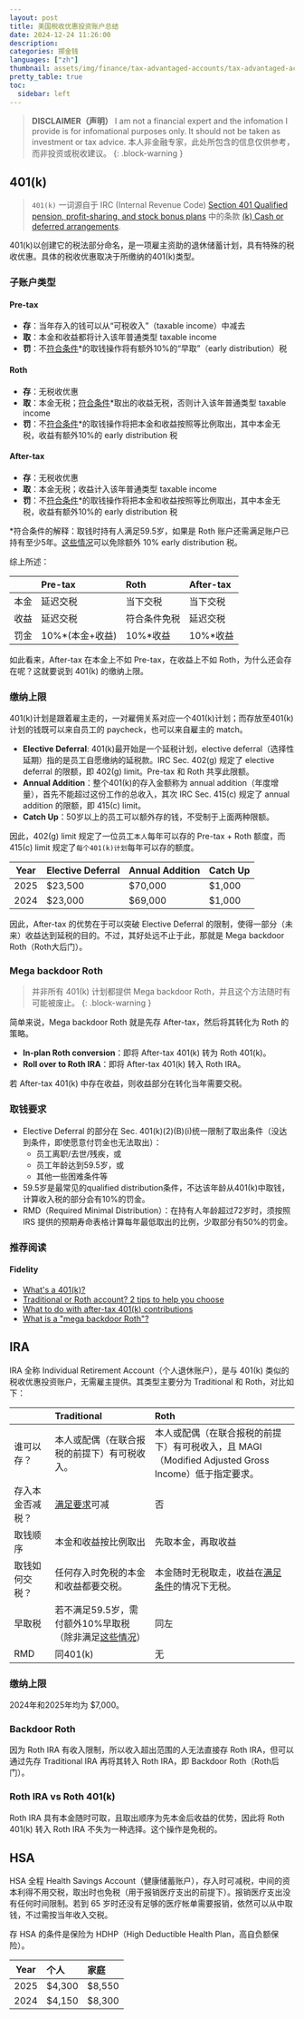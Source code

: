 ```yaml
---
layout: post
title: 美国税收优惠投资账户总结
date: 2024-12-24 11:26:00
description: 
categories: 掷金钱
languages: ["zh"]
thumbnail: assets/img/finance/tax-advantaged-accounts/tax-advantaged-accounts.jpg
pretty_table: true
toc:
  sidebar: left
---
```


> **DISCLAIMER（声明）**
> I am not a financial expert and the infomation I provide is for infomational purposes only. It should not be taken as investment or tax advice.
> 本人非金融专家，此处所包含的信息仅供参考，而非投资或税收建议。
{: .block-warning }

## 401(k)

> `401(k)` 一词源自于 IRC (Internal Revenue Code) [Section 401 Qualified pension, profit-sharing, and stock bonus plans](https://uscode.house.gov/view.xhtml?hl=false&edition=prelim&req=granuleid%3AUSC-prelim-title26-section401&num=0&saved=%7CZ3JhbnVsZWlkOlVTQy1wcmVsaW0tdGl0bGUyNi1zZWN0aW9uNDAx%7C%7C%7C0%7Cfalse%7Cprelim) 中的条款 [(k) Cash or deferred arrangements](https://bradfordtaxinstitute.com/Endnotes/IRC_Section_401k.pdf).

401(k)以创建它的税法部分命名，是一项雇主资助的退休储蓄计划，具有特殊的税收优惠。具体的税收优惠取决于所缴纳的401(k)类型。

### 子账户类型
#### Pre-tax
- **存**：当年存入的钱可以从“可税收入”（taxable income）中减去
- **取**：本金和收益都将计入该年普通类型 taxable income
- **罚**：不<u>符合条件</u>*的取钱操作将有额外10%的“早取”（early distribution）税


#### Roth
- **存**：无税收优惠
- **取**：本金无税；<u>符合条件</u>*取出的收益无税，否则计入该年普通类型 taxable income
- **罚**：不<u>符合条件</u>*的取钱操作将把本金和收益按照等比例取出，其中本金无税，收益有额外10%的 early distribution 税

#### After-tax
- **存**：无税收优惠
- **取**：本金无税；收益计入该年普通类型 taxable income
- **罚**：不<u>符合条件</u>*的取钱操作将把本金和收益按照等比例取出，其中本金无税，收益有额外10%的 early distribution 税

*符合条件的解释：取钱时持有人满足59.5岁，如果是 Roth 账户还需满足账户已持有至少5年。[这些情况](https://www.irs.gov/retirement-plans/plan-participant-employee/retirement-topics-exceptions-to-tax-on-early-distributions)可以免除额外 10% early distribution 税。

综上所述：

|| Pre-tax | Roth | After-tax |
|:-----------| :----------- | :------------- | :------------ |
|本金| 延迟交税   |    当下交税    |       当下交税 |
|收益| 延迟交税   |    符合条件免税    |       延迟交税 |
|罚金| 10%*(本金+收益)    |    10%*收益    |       10%*收益 |

<p></p>

如此看来，After-tax 在本金上不如 Pre-tax，在收益上不如 Roth，为什么还会存在呢？这就要说到 401(k) 的缴纳上限。

### 缴纳上限
401(k)计划是跟着雇主走的，一对雇佣关系对应一个401(k)计划；而存放至401(k)计划的钱既可以来自员工的 paycheck，也可以来自雇主的 match。
- **Elective Deferral**: 401(k)最开始是一个延税计划，elective deferral（选择性延期）指的是员工自愿缴纳的延税款。IRC Sec. 402(g) 规定了 elective deferral 的限额，即 402(g) limit。Pre-tax 和 Roth 共享此限额。
- **Annual Addition**：整个401(k)的存入金额称为 annual addition（年度增量），首先不能超过这份工作的总收入，其次 IRC Sec. 415(c) 规定了 annual addition 的限额，即 415(c) limit。
- **Catch Up**：50岁以上的员工可以额外存的钱，不受制于上面两种限额。

因此，402(g) limit 规定了一位员工`本人`每年可以存的 Pre-tax + Roth 额度，而 415(c) limit 规定了`每个401(k)计划`每年可以存的额度。

|Year| Elective Deferral | Annual Addition | Catch Up |
|-----------| :----------- | :------------- | :------------ |
|2025| $23,500   |    $70,000    |       $1,000  |
|2024| $23,000   |    $69,000    |       $1,000  |

<p></p>

因此，After-tax 的优势在于可以突破 Elective Deferral 的限制，使得一部分（未来）收益达到延税的目的。不过，其好处远不止于此，那就是 Mega backdoor Roth（Roth大后门）。

### Mega backdoor Roth
> 并非所有 401(k) 计划都提供 Mega backdoor Roth，并且这个方法随时有可能被废止。
{: .block-warning }

简单来说，Mega backdoor Roth 就是先存 After-tax，然后将其转化为 Roth 的策略。
- **In-plan Roth conversion**：即将 After-tax 401(k) 转为 Roth 401(k)。
- **Roll over to Roth IRA**：即将 After-tax 401(k) 转入 Roth IRA。

若 After-tax 401(k) 中存在收益，则收益部分在转化当年需要交税。

### 取钱要求
- Elective Deferral 的部分在 Sec. 401(k)(2)(B)(i)统一限制了取出条件（没达到条件，即使愿意付罚金也无法取出）：
  - 员工离职/去世/残疾，或
  - 员工年龄达到59.5岁，或
  - 其他一些困难条件等
- 59.5岁是最常见的qualified distribution条件，不达该年龄从401(k)中取钱，计算收入税的部分会有10%的罚金。
- RMD（Required Minimal Distribution）：在持有人年龄超过72岁时，须按照 IRS 提供的预期寿命表格计算每年最低取出的比例，少取部分有50%的罚金。

### 推荐阅读
#### Fidelity
- [What's a 401(k)?](https://www.fidelity.com/learning-center/smart-money/what-is-a-401k)
- [Traditional or Roth account? 2 tips to help you choose ](https://www.fidelity.com/viewpoints/retirement/spender-or-saver)
- [What to do with after-tax 401(k) contributions](https://www.fidelity.com/viewpoints/retirement/401k-contributions)
- [What is a "mega backdoor Roth"?](https://www.fidelity.com/learning-center/personal-finance/mega-backdoor-roth)

## IRA
IRA 全称 Individual Retirement Account（个人退休账户），是与 401(k) 类似的税收优惠投资账户，无需雇主提供。其类型主要分为 Traditional 和 Roth，对比如下：

|| Traditional| Roth |
|-----------| :----------- | :------------- |
|谁可以存？| 本人或配偶（在联合报税的前提下）有可税收入。| 本人或配偶（在联合报税的前提下）有可税收入，且 MAGI（Modified Adjusted Gross Income）低于指定要求。|
|存入本金否减税？| [满足要求](https://www.irs.gov/retirement-plans/ira-deduction-limits)可减   |    否    |
|取钱顺序|本金和收益按比例取出|先取本金，再取收益|
|取钱如何交税？|任何存入时免税的本金和收益都要交税。|本金随时无税取走，收益在[满足条件](https://www.irs.gov/publications/p590b#en_US_2023_publink100089543)的情况下无税。|
|早取税|若不满足59.5岁，需付额外10%早取税（除非满足[这些情况](https://www.irs.gov/retirement-plans/plan-participant-employee/retirement-topics-exceptions-to-tax-on-early-distributions)）|同左|
|RMD|同401(k)|无|

<p></p>

### 缴纳上限

2024年和2025年均为 $7,000。

### Backdoor Roth
因为 Roth IRA 有收入限制，所以收入超出范围的人无法直接存 Roth IRA，但可以通过先存 Traditional IRA 再将其转入 Roth IRA，即 Backdoor Roth（Roth后门）。

### Roth IRA vs Roth 401(k)
Roth IRA 具有本金随时可取，且取出顺序为先本金后收益的优势，因此将 Roth 401(k) 转入 Roth IRA 不失为一种选择。这个操作是免税的。

## HSA
HSA 全程 Health Savings Account（健康储蓄账户），存入时可减税，中间的资本利得不用交税，取出时也免税（用于报销医疗支出的前提下）。报销医疗支出没有任何时间限制。若到 65 岁时还没有足够的医疗帐单需要报销，依然可以从中取钱，不过需按当年收入交税。

存 HSA 的条件是保险为 HDHP（High Deductible Health Plan，高自负额保险）。

|Year| 个人 | 家庭 |
|-----------| :----------- | :------------- |
|2025| $4,300  |    $8,550    | 
|2024| $4,150   |    $8,300    | 

<p></p>